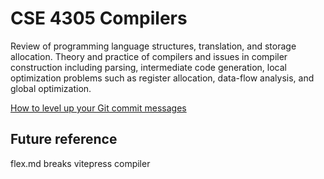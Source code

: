 # CSE 4305 Compilers

Review of programming language structures, translation, and storage allocation. Theory and practice of compilers and issues in compiler construction including parsing, intermediate code generation, local optimization problems such as register allocation, data-flow analysis, and global optimization.


[How to level up your Git commit messages](https://www.freecodecamp.org/news/how-to-write-better-git-commit-messages/)

## Future reference
flex.md breaks vitepress compiler
